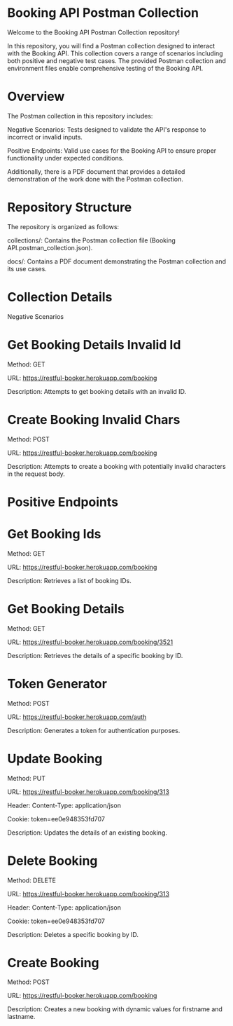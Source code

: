 # Booking API Postman Collection
Welcome to the Booking API Postman Collection repository!

In this repository, you will find a Postman collection designed to interact with the Booking API. This collection covers a range of scenarios including both positive and negative test cases. The provided Postman collection and environment files enable comprehensive testing of the Booking API.

# Overview
The Postman collection in this repository includes:

Negative Scenarios: Tests designed to validate the API's response to incorrect or invalid inputs.

Positive Endpoints: Valid use cases for the Booking API to ensure proper functionality under expected conditions.

Additionally, there is a PDF document that provides a detailed demonstration of the work done with the Postman collection.

# Repository Structure
The repository is organized as follows:

collections/: Contains the Postman collection file (Booking API.postman_collection.json).

docs/: Contains a PDF document demonstrating the Postman collection and its use cases.

# Collection Details
Negative Scenarios

# Get Booking Details Invalid Id

Method: GET

URL: https://restful-booker.herokuapp.com/booking

Description: Attempts to get booking details with an invalid ID.

# Create Booking Invalid Chars

Method: POST

URL: https://restful-booker.herokuapp.com/booking

Description: Attempts to create a booking with potentially invalid characters in the request body.

# Positive Endpoints

# Get Booking Ids

Method: GET

URL: https://restful-booker.herokuapp.com/booking

Description: Retrieves a list of booking IDs.

# Get Booking Details

Method: GET

URL: https://restful-booker.herokuapp.com/booking/3521

Description: Retrieves the details of a specific booking by ID.

# Token Generator

Method: POST

URL: https://restful-booker.herokuapp.com/auth

Description: Generates a token for authentication purposes.

# Update Booking

Method: PUT

URL: https://restful-booker.herokuapp.com/booking/313

Header:
Content-Type: application/json

Cookie: token=ee0e948353fd707

Description: Updates the details of an existing booking.

# Delete Booking

Method: DELETE

URL: https://restful-booker.herokuapp.com/booking/313

Header:
Content-Type: application/json

Cookie: token=ee0e948353fd707

Description: Deletes a specific booking by ID.

# Create Booking

Method: POST

URL: https://restful-booker.herokuapp.com/booking

Description: Creates a new booking with dynamic values for firstname and lastname.
